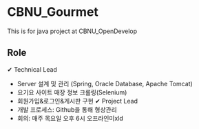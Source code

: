 # CBNU_Gourmet
This is for java project at CBNU_OpenDevelop

## Role
✔ Technical Lead
 - Server 설계 및 관리 (Spring, Oracle Database, 
 Apache Tomcat)
 - 요기요 사이트 매장 정보 크롤링(Selenium)
 - 회원가입&로그인&게시판 구현
✔ Project Lead
 - 개발 프로세스: Github을 통해 형상관리
 - 회의: 매주 목요일 오후 6시 오프라인미xld
